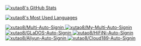 <!-- xutao8's GitHub Stats -->

<p>
	<a href="https://github-readme-stats.vercel.app/api?username=xutao8&theme=dark&count_private=false&show_icons=true">
	<img alt="xutao8's GitHub Stats"  src="https://github-readme-stats.vercel.app/api?username=xutao8&theme=dark&count_private=false&show_icons=true" />
</a>
</p>


<!-- xutao8's Most Used Languages -->

<p>
	<a href="https://github-readme-stats.vercel.app/api/top-langs/?username=xutao8&theme=dark&hide_title=false&layout=compact&hide=">
	<img alt="xutao8's Most Used Languages"  src="https://github-readme-stats.vercel.app/api/top-langs/?username=xutao8&theme=dark&hide_title=false&layout=compact&hide=" />
</a>
</p>

<!-- xutao8's GitHub Pinned Repositories -->

<a href="https://github.com/xutao8/Multi-Auto-Signin">
	<img alt="xutao8/Multi-Auto-Signin"  src="https://github-readme-stats.vercel.app/api/pin?username=xutao8&theme=dark&show_owner=false&repo=Multi-Auto-Signin" />
</a>

<a href="https://github.com/xutao8/My-Multi-Auto-Signin">
	<img alt="xutao8/My-Multi-Auto-Signin"  src="https://github-readme-stats.vercel.app/api/pin?username=xutao8&theme=dark&show_owner=false&repo=My-Multi-Auto-Signin" />
</a>

<a href="https://github.com/xutao8/GLaDOS-Auto-Signin">
	<img alt="xutao8/GLaDOS-Auto-Signin"  src="https://github-readme-stats.vercel.app/api/pin?username=xutao8&theme=dark&show_owner=false&repo=GLaDOS-Auto-Signin" />
</a>

<a href="https://github.com/xutao8/HiFiNi-Auto-Signin">
	<img alt="xutao8/HiFiNi-Auto-Signin"  src="https://github-readme-stats.vercel.app/api/pin?username=xutao8&theme=dark&show_owner=false&repo=HiFiNi-Auto-Signin" />
</a>

<a href="https://github.com/xutao8/Aliyun-Auto-Signin">
	<img alt="xutao8/Aliyun-Auto-Signin"  src="https://github-readme-stats.vercel.app/api/pin?username=xutao8&theme=dark&show_owner=false&repo=Aliyun-Auto-Signin" />
</a><a href="https://github.com/xutao8/Cloud189-Auto-Signin">
	<img alt="xutao8/Cloud189-Auto-Signin"  src="https://github-readme-stats.vercel.app/api/pin?username=xutao8&theme=dark&show_owner=false&repo=Cloud189-Auto-Signin" />
</a>
